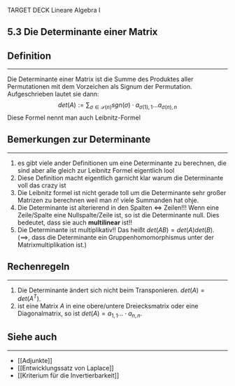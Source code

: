 TARGET DECK
Lineare Algebra I

5.3 Die Determinante einer Matrix
--
## Definition
***
Die Determinante einer Matrix ist die Summe des Produktes aller Permutationen mit dem Vorzeichen als Signum der Permutation. Aufgeschrieben lautet sie dann:
$$det(A):=\sum_{\sigma\in\mathscr{S}(n)} sgn(\sigma)\cdot a_{\sigma(1),1}\dots a_{\sigma(n),n}$$
Diese Formel nennt man auch Leibnitz-Formel
## Bemerkungen zur Determinante
***
1. es gibt viele ander Definitionen um eine Determinante zu berechnen, die sind aber alle gleich zur Leibnitz Formel eigentlich lool
2. Diese Definition macht eigentlich garnicht klar warum die Determinante voll das crazy ist
3. Die Leibnitz formel ist nicht gerade toll um die Determinante sehr großer Matrizen zu berechnen weil man $n!$ viele Summanden hat ohje.
4. Die Determinante ist alterierend in den Spalten $\iff$ Zeilen!!! Wenn eine Zeile/Spalte eine Nullspalte/Zeile ist, so ist die Determinante null. Dies bedeutet, dass sie auch **multilinear** ist!!
5. Die Determinante ist multiplikativ!! Das heißt $det(AB)=det(A)det(B)$. ($\implies$, dass die Determinante ein Gruppenhomomorphismus unter der Matrixmultiplikation ist.)
## Rechenregeln
***
1. Die Determinante ändert sich nicht beim Transponieren.
   $det(A)=det(A^T)$.
2. ist eine Matrix $A$ in eine obere/untere Dreiecksmatrix oder eine Diagonalmatrix, so ist $det(A)=a_{1,1}\dots\cdot a_{n,n}$.
## Siehe auch
***
* [[Adjunkte]]
* [[Entwicklungssatz von Laplace]]
* [[Kriterium für die Invertierbarkeit]]
<!--ID: 1711978844816-->
